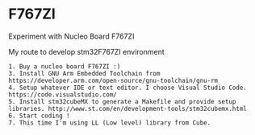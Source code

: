 # F767ZI
Experiment with Nucleo Board F767ZI

My route to develop stm32F767ZI environment

    1. Buy a nucleo board F767ZI :)
    3. Install GNU Arm Embedded Toolchain from https://developer.arm.com/open-source/gnu-toolchain/gnu-rm
    4. Setup whatever IDE or text editor. I choose Visual Studio Code. https://code.visualstudio.com/
    5. Install stm32cubeMX to generate a Makefile and provide setup libraries. http://www.st.com/en/development-tools/stm32cubemx.html 
    6. Start coding !
    7. This time I'm using LL (Low level) library from Cube.






 

